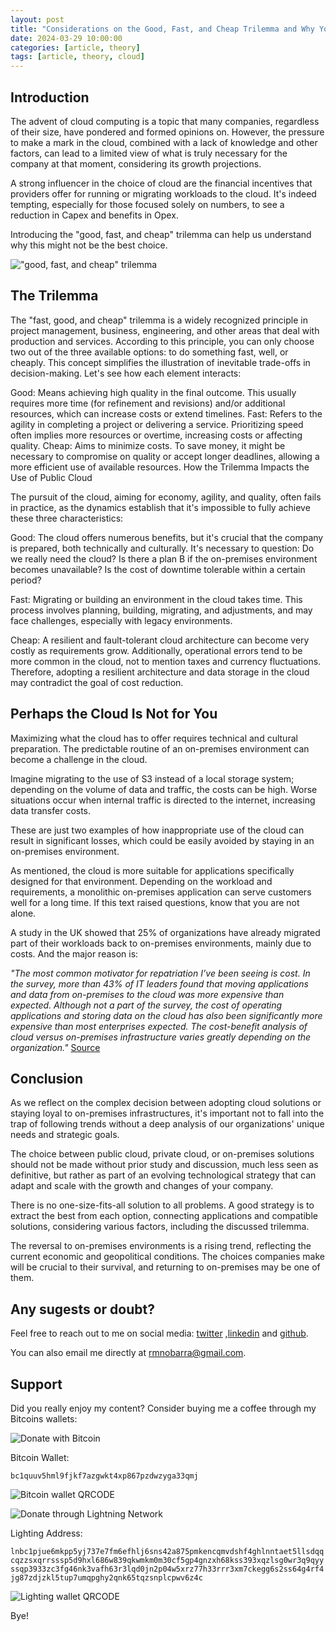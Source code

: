 ```yaml
---
layout: post
title: "Considerations on the Good, Fast, and Cheap Trilemma and Why You Shouldn't Opt for Public Cloud"
date: 2024-03-29 10:00:00
categories: [article, theory]
tags: [article, theory, cloud]
---
```


## Introduction

The advent of cloud computing is a topic that many companies, regardless of their size, have pondered and formed opinions on. However, the pressure to make a mark in the cloud, combined with a lack of knowledge and other factors, can lead to a limited view of what is truly necessary for the company at that moment, considering its growth projections.

A strong influencer in the choice of cloud are the financial incentives that providers offer for running or migrating workloads to the cloud. It's indeed tempting, especially for those focused solely on numbers, to see a reduction in Capex and benefits in Opex.

Introducing the "good, fast, and cheap" trilemma can help us understand why this might not be the best choice.

!["good, fast, and cheap" trilemma](https://rmnobarradev.blob.core.windows.net/rmnobarradev/running-cloud.png)

## The Trilemma

The "fast, good, and cheap" trilemma is a widely recognized principle in project management, business, engineering, and other areas that deal with production and services. According to this principle, you can only choose two out of the three available options: to do something fast, well, or cheaply. This concept simplifies the illustration of inevitable trade-offs in decision-making. Let's see how each element interacts:

Good: Means achieving high quality in the final outcome. This usually requires more time (for refinement and revisions) and/or additional resources, which can increase costs or extend timelines.
Fast: Refers to the agility in completing a project or delivering a service. Prioritizing speed often implies more resources or overtime, increasing costs or affecting quality.
Cheap: Aims to minimize costs. To save money, it might be necessary to compromise on quality or accept longer deadlines, allowing a more efficient use of available resources.
How the Trilemma Impacts the Use of Public Cloud

The pursuit of the cloud, aiming for economy, agility, and quality, often fails in practice, as the dynamics establish that it's impossible to fully achieve these three characteristics:

Good: The cloud offers numerous benefits, but it's crucial that the company is prepared, both technically and culturally. It's necessary to question: Do we really need the cloud? Is there a plan B if the on-premises environment becomes unavailable? Is the cost of downtime tolerable within a certain period?

Fast: Migrating or building an environment in the cloud takes time. This process involves planning, building, migrating, and adjustments, and may face challenges, especially with legacy environments.

Cheap: A resilient and fault-tolerant cloud architecture can become very costly as requirements grow. Additionally, operational errors tend to be more common in the cloud, not to mention taxes and currency fluctuations.
Therefore, adopting a resilient architecture and data storage in the cloud may contradict the goal of cost reduction.

## Perhaps the Cloud Is Not for You

Maximizing what the cloud has to offer requires technical and cultural preparation. The predictable routine of an on-premises environment can become a challenge in the cloud.

Imagine migrating to the use of S3 instead of a local storage system; depending on the volume of data and traffic, the costs can be high. Worse situations occur when internal traffic is directed to the internet, increasing data transfer costs.

These are just two examples of how inappropriate use of the cloud can result in significant losses, which could be easily avoided by staying in an on-premises environment.

As mentioned, the cloud is more suitable for applications specifically designed for that environment. Depending on the workload and requirements, a monolithic on-premises application can serve customers well for a long time. If this text raised questions, know that you are not alone.

A study in the UK showed that 25% of organizations have already migrated part of their workloads back to on-premises environments, mainly due to costs. And the major reason is:

*"The most common motivator for repatriation I’ve been seeing is cost. In the survey, more than 43% of IT leaders found that moving applications and data from on-premises to the cloud was more expensive than expected. Although not a part of the survey, the cost of operating applications and storing data on the cloud has also been significantly more expensive than most enterprises expected. The cost-benefit analysis of cloud versus on-premises infrastructure varies greatly depending on the organization."* [Source](https://www.infoworld.com/article/3712861/why-companies-are-leaving-the-cloud.html)

## Conclusion

As we reflect on the complex decision between adopting cloud solutions or staying loyal to on-premises infrastructures, it's important not to fall into the trap of following trends without a deep analysis of our organizations' unique needs and strategic goals.

The choice between public cloud, private cloud, or on-premises solutions should not be made without prior study and discussion, much less seen as definitive, but rather as part of an evolving technological strategy that can adapt and scale with the growth and changes of your company.

There is no one-size-fits-all solution to all problems. A good strategy is to extract the best from each option, connecting applications and compatible solutions, considering various factors, including the discussed trilemma.

The reversal to on-premises environments is a rising trend, reflecting the current economic and geopolitical conditions. The choices companies make will be crucial to their survival, and returning to on-premises may be one of them.

## Any sugests or doubt? 

Feel free to reach out to me on social media: [twitter](https://twitter.com/rmnobarra)
,[linkedin](https://www.linkedin.com/in/rmnobarra/) and [github](https://github.com/rmnobarra).

You can also email me directly at rmnobarra@gmail.com. 

## Support

Did you really enjoy my content? Consider buying me a coffee through my Bitcoins wallets: 

![Donate with Bitcoin](https://img.shields.io/badge/Donate%20with-Bitcoin-orange)

Bitcoin Wallet:

`bc1quuv5hml9fjkf7azgwkt4xp867pzdwzyga33qmj`

![Bitcoin wallet QRCODE](https://rmnobarradev.blob.core.windows.net/rmnobarradev/bItcoin-address.png)

![Donate through Lightning Network](https://img.shields.io/badge/Donate%20with-Lighting-blue)

Lighting Address: 

`lnbc1pjue6mkpp5yj737e7fm6efhlj6sns42a875pmkencqmvdshf4ghlnntaet5llsdqqcqzzsxqrrsssp5d9hxl686w839qkwmkm0m30cf5gp4gnzxh68kss393xqzlsg0wr3q9qyyssqp3933zc3fg46nk3vafh63r3lqd0jn2p04w5xrz77h33rrr3xm7ckegg6s2ss64g4rf4jg87zdjzkl5tup7umqpghy2qnk65tqzsnplcpwv6z4c`

![Lighting wallet QRCODE](https://rmnobarradev.blob.core.windows.net/rmnobarradev/lighting-address.png)

Bye!